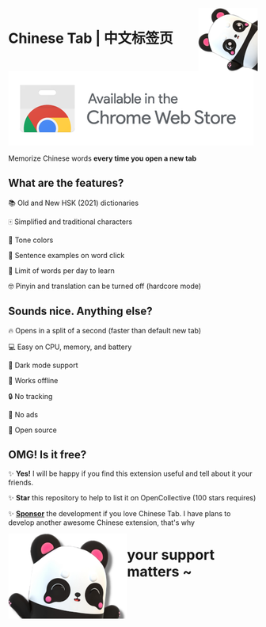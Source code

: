 <img align="right" src=images/panda.png>

# Chinese Tab | 中文标签页

[![Chrome](images/web_store.png)](https://chrome.google.com/extensions/detail/kpalceplnmfdppclclfnljimdjdbhcid/)

Memorize Chinese words ****every time you open a new tab****

## What are the features?

📚 Old and New HSK (2021) dictionaries

🀄 Simplified and traditional characters

🌈 Tone colors

📖 Sentence examples on word click

🎯 Limit of words per day to learn

🤓 Pinyin and translation can be turned off (hardcore mode)

## Sounds nice. Anything else?

🔥 Opens in a split of a second (faster than default new tab)

💻 Easy on CPU, memory, and battery

🌙 Dark mode support

📴 Works offline

🔒 No tracking

📛 No ads

💖 Open source

## OMG! Is it free?

✨ **Yes!** I will be happy if you find this extension useful and tell about it your friends.

✨ **Star** this repository to help to list it on OpenCollective (100 stars requires)

✨ **[Sponsor](https://ko-fi.com/chinesetab)** the development if you love Chinese Tab. I have plans to develop another awesome Chinese extension, that's why

<img align="left" src=images/panda_easter.png><h1>your support matters ~</h2>